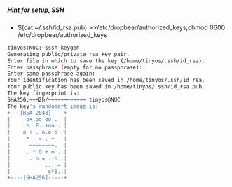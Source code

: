 
##### Hint for setup, SSH
  - $(cat ~/.ssh/id_rsa.pub) >>/etc/dropbear/authorized_keys;chmod 0600 /etc/dropbear/authorized_keys

````sh
tinyos:NUC:~$ssh-keygen
Generating public/private rsa key pair.
Enter file in which to save the key (/home/tinyos/.ssh/id_rsa):
Enter passphrase (empty for no passphrase):
Enter same passphrase again:
Your identification has been saved in /home/tinyos/.ssh/id_rsa.
Your public key has been saved in /home/tinyos/.ssh/id_rsa.pub.
The key fingerprint is:
SHA256:~~H2h/~~~~~~~~~~~~ tinyos@NUC
The key's randomart image is:
+---[RSA 2048]----+
|     o+.oo oo..  |
|     o .E..+oo . |
|    o + . o.o o  |
|     * . = . +   |
|      ~~~~~~~~.  |
|     . * O + o . |
|      . o = . o .|
|           ... = |
|            o*B..|
+----[SHA256]-----+
````

